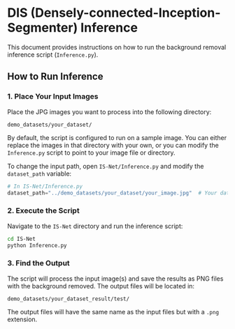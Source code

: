 # DIS (Densely-connected-Inception-Segmenter) Inference

This document provides instructions on how to run the background removal inference script (`Inference.py`).

## How to Run Inference

### 1. Place Your Input Images

Place the JPG images you want to process into the following directory:

```
demo_datasets/your_dataset/
```

By default, the script is configured to run on a sample image. You can either replace the images in that directory with your own, or you can modify the `Inference.py` script to point to your image file or directory.

To change the input path, open `IS-Net/Inference.py` and modify the `dataset_path` variable:

```python
# In IS-Net/Inference.py
dataset_path="../demo_datasets/your_dataset/your_image.jpg"  # Your dataset path
```

### 2. Execute the Script

Navigate to the `IS-Net` directory and run the inference script:

```bash
cd IS-Net
python Inference.py
```

### 3. Find the Output

The script will process the input image(s) and save the results as PNG files with the background removed. The output files will be located in:

```
demo_datasets/your_dataset_result/test/
```

The output files will have the same name as the input files but with a `.png` extension.